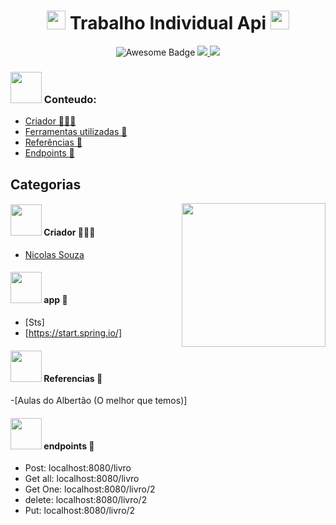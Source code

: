 <h1 align="center"> <img src="https://emojis.slackmojis.com/emojis/images/1531849430/4246/blob-sunglasses.gif?1531849430" width="30"/> Trabalho Individual Api <img src="https://emojis.slackmojis.com/emojis/images/1531849430/4246/blob-sunglasses.gif?1531849430" width="30"/> </h1>
<div align="center">
  
<img src="https://cdn.rawgit.com/sindresorhus/awesome/d7305f38d29fed78fa85652e3a63e154dd8e8829/media/badge.svg" alt="Awesome Badge"/>
<a href="https://twitter.com/Nicolas15152941" ><img src="https://img.shields.io/twitter/follow/Nicolas15152941.svg?style=social" /> </a>
<a href="https://www.linkedin.com/in/nicolas-de-souza-862b50248" > <img src = "https://img.shields.io/badge/-Nicolas-blue?style=flat-square&logo=Linkedin&logoColor=white&link=https://www.linkedin.com/in/nicolas-de-souza-862b50248/" /> </a>
<br>
</div>


### <img src="https://i.gifer.com/origin/c8/c8d6207b2e896afea94bfa3d4f6dbda1_w200.gif" width="50" > Conteudo:
  - [Criador 👨🏽‍💻](#Criador-)
  - [Ferramentas utilizadas 🚀](#app-)
  - [Referências 🤖](#Referencias-)
  - [Endpoints 🔋](#endpoints-)

    

## Categorias

<img align='right' src="https://mimeti.co/wp-content/uploads/2015/01/gif-technologies-API.gif" width="230">

#### <img src="https://media.giphy.com/media/VgCDAzcKvsR6OM0uWg/giphy.gif" width="50"> Criador 👨🏽‍💻
- [Nicolas Souza](https://github.com/Nicks-Souza)

#### <img src="https://media.tenor.com/BQRVp7Gd9ngAAAAi/thedigitalmoney-rocket.gif" width="50"> app 🚀
- [Sts]
- [https://start.spring.io/]

#### <img src="https://media2.giphy.com/media/S587HQ5XV2TTKvdm49/200w.gif?cid=6c09b9521244v41rici1nyblmmsyny39yb61c7t7zux8dla8&ep=v1_gifs_search&rid=200w.gif&ct=g" width="50"> Referencias 🤖
-[Aulas do Albertão (O melhor que temos)]

#### <img src="https://www.meupositivo.com.br/doseujeito/wp-content/uploads/2017/08/Bateria-01.gif" width="50"> endpoints 🔋
- Post: localhost:8080/livro
- Get all: localhost:8080/livro
- Get One: localhost:8080/livro/2
- delete: localhost:8080/livro/2
- Put: localhost:8080/livro/2
